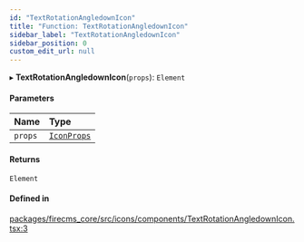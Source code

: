 ```yaml
---
id: "TextRotationAngledownIcon"
title: "Function: TextRotationAngledownIcon"
sidebar_label: "TextRotationAngledownIcon"
sidebar_position: 0
custom_edit_url: null
---
```


▸ **TextRotationAngledownIcon**(`props`): `Element`

#### Parameters

| Name | Type |
| :------ | :------ |
| `props` | [`IconProps`](../types/IconProps.md) |

#### Returns

`Element`

#### Defined in

[packages/firecms_core/src/icons/components/TextRotationAngledownIcon.tsx:3](https://github.com/FireCMSco/firecms/blob/d45f3739/packages/firecms_core/src/icons/components/TextRotationAngledownIcon.tsx#L3)
